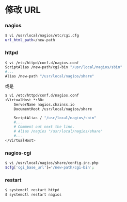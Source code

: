 # 修改 URL

### nagios

```bash
$ vi /usr/local/nagios/etc/cgi.cfg
url_html_path=/new-path
```

### httpd

```bash
$ vi /etc/httpd/conf.d/nagios.conf
ScriptAlias /new-path/cgi-bin "/usr/local/nagios/sbin"
#...
Alias /new-path "/usr/local/nagios/share"
```

或是

```bash
$ vi /etc/httpd/conf.d/nagios.conf 
<VirtualHost *:80>
	ServerName nagios.chainss.io
	DocumentRoot /usr/local/nagios/share

    ScriptAlias / "/usr/local/nagios/sbin"
    #...
    # Comment out next the line.
    # Alias /nagios "/usr/local/nagios/share"
    #...
</VirtualHost>

```

### nagios-cgi

```bash
$ vi /usr/local/nagios/share/config.inc.php
$cfg['cgi_base_url']='/new-path/cgi-bin';
```

### restart

```bash
$ systemctl restart httpd
$ systemctl restart nagios
```

